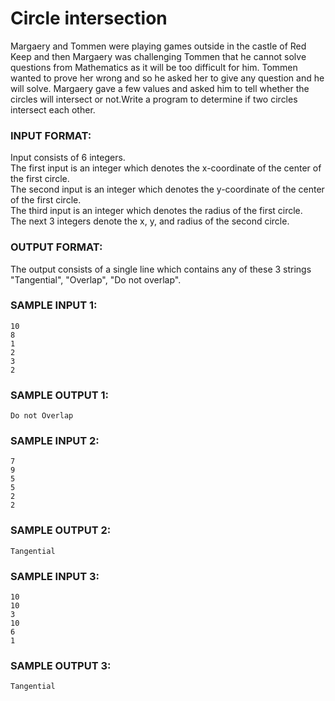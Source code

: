 # Circle intersection

Margaery and Tommen were playing games outside in the castle of Red Keep and then Margaery was challenging Tommen that he cannot solve questions from Mathematics as it will be too difficult for him. Tommen wanted to prove her wrong and so he asked her to give any question and he will solve. Margaery gave a few values and asked him to tell whether the circles will intersect or not.Write a program to determine if two circles intersect each other.

### INPUT FORMAT:

Input consists of 6 integers. <br>
The first input is an integer which denotes the x-coordinate of the center of the first circle. <br>
The second input is an integer which denotes the y-coordinate of the center of the first circle. <br>
The third input is an integer which denotes the radius of the first circle. <br>
The next 3 integers denote the x, y, and radius of the second circle.

### OUTPUT FORMAT:

The output consists of a single line which contains any of these 3 strings "Tangential", "Overlap", "Do not overlap".

### SAMPLE INPUT 1:

```
10
8
1
2
3
2
```

### SAMPLE OUTPUT 1:

```
Do not Overlap
```

### SAMPLE INPUT 2:

```
7
9
5
5
2
2
```

### SAMPLE OUTPUT 2:

```
Tangential
```

### SAMPLE INPUT 3:

```
10
10
3
10
6
1
```

### SAMPLE OUTPUT 3:

```
Tangential
```
